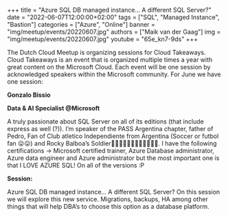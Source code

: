 +++
title = "Azure SQL DB managed instance... A different SQL Server?"
date = "2022-06-07T12:00:00+02:00"
tags = ["SQL", "Managed Instance", "Bastion"]
categories = ["Azure", "Online"]
banner = "img/meetup/events/20220607.jpg"
authors = ["Maik van der Gaag"]
img = "img/meetup/events/20220607.jpg"
youtube = "65e_kn7-9ds"
+++

The Dutch Cloud Meetup is organizing sessions for Cloud Takeaways. Cloud Takeaways is an event that is organized multiple times a year with great content on the Microsoft Cloud.
Each event will be one session by acknowledged speakers within the Microsoft community. For June we have one session:

**Gonzalo Bissio**

**Data & AI Specialist @Microsoft**

A truly passionate about SQL Server on all of its editions (that include express as well (?)). I’m speaker of the PASS Argentina chapter, father of Pedro, Fan of Club atletico Independiente from Argentina (Soccer or futbol fan 😛😛) and Rocky Balboa’s Soldier💪🏻💪🏻💪🏻👊🏻👊🏻👊🏻. I have the following certifications -> Microsoft certified trainer, Azure Database administrator, Azure data engineer and Azure administrator but the most important one is that I LOVE AZURE SQL! On all of the versions :P

**Session:**

Azure SQL DB managed instance... A different SQL Server? On this session we will explore this new service. Migrations, backups, HA among other things that will help DBA’s to choose this option as a database platform.